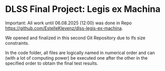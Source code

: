 # DLSS Final Project: Legis ex Machina

Important: All work until 06.08.2025 (12:00) was done in Repo https://github.com/EstelleKlevenz/dlss-legis-ex-machina. 

We opened and finalized in this second Git Repository due  to lfs size constraints.

In the code folder, all files are logically named in numerical order and can (with a lot of computing power) be executed one after the other in the specified order to obtain the final test results.
